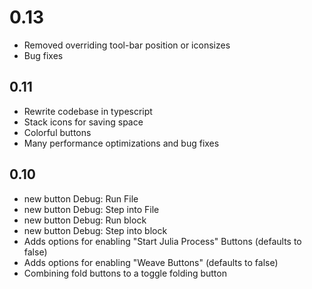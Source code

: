 # 0.13
- Removed overriding tool-bar position or iconsizes
- Bug fixes

## 0.11
* Rewrite codebase in typescript
* Stack icons for saving space
* Colorful buttons
* Many performance optimizations and bug fixes

## 0.10
* new button Debug: Run File
* new button Debug: Step into File
* new button Debug: Run block
* new button Debug: Step into block
* Adds options for enabling "Start Julia Process" Buttons (defaults to false)
* Adds options for enabling "Weave Buttons" (defaults to false)
* Combining fold buttons to a toggle folding button
